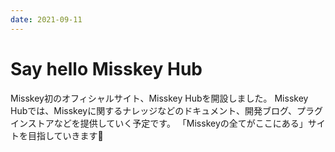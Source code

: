 ```yaml
---
date: 2021-09-11
---
```


# Say hello Misskey Hub
Misskey初のオフィシャルサイト、Misskey Hubを開設しました。
Misskey Hubでは、Misskeyに関するナレッジなどのドキュメント、開発ブログ、プラグインストアなどを提供していく予定です。
「Misskeyの全てがここにある」サイトを目指していきます🚀
